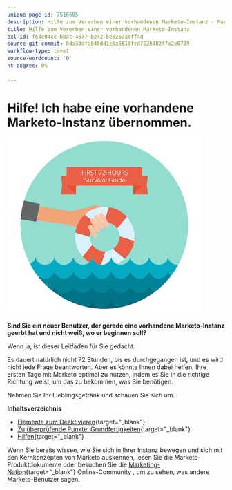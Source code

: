 ```yaml
---
unique-page-id: 7516605
description: Hilfe zum Vererben einer vorhandenen Marketo-Instanz - Marketo Docs - Produktdokumentation
title: Hilfe zum Vererben einer vorhandenen Marketo-Instanz
exl-id: f64c04cc-bbac-4577-b242-be8263acff4d
source-git-commit: 0da33dfa840dd1e5a5618fcd762b482f7a2e0789
workflow-type: tm+mt
source-wordcount: '0'
ht-degree: 0%

---
```


# Hilfe! Ich habe eine vorhandene Marketo-Instanz übernommen.

![](assets/help-ive-inherited-an-existing-marketo-instance.png)

**Sind Sie ein neuer Benutzer, der gerade eine vorhandene Marketo-Instanz geerbt hat und nicht weiß, wo er beginnen soll?**

Wenn ja, ist dieser Leitfaden für Sie gedacht.

Es dauert natürlich nicht 72 Stunden, bis es durchgegangen ist, und es wird nicht jede Frage beantworten. Aber es könnte Ihnen dabei helfen, Ihre ersten Tage mit Marketo optimal zu nutzen, indem es Sie in die richtige Richtung weist, um das zu bekommen, was Sie benötigen.

Nehmen Sie Ihr Lieblingsgetränk und schauen Sie sich um.

**Inhaltsverzeichnis**

* [Elemente zum Deaktivieren](/help/marketo/getting-started/inheriting-a-marketo-instance/items-to-check-off.md){target=&quot;_blank&quot;}
* [Zu überprüfende Punkte: Grundfertigkeiten](/help/marketo/getting-started/inheriting-a-marketo-instance/things-to-review-core-skills.md){target=&quot;_blank&quot;}
* [Hilfen](/help/marketo/getting-started/inheriting-a-marketo-instance/ways-to-get-help.md){target=&quot;_blank&quot;}

Wenn Sie bereits wissen, wie Sie sich in Ihrer Instanz bewegen und sich mit den Kernkonzepten von Marketo auskennen, lesen Sie die Marketo-Produktdokumente oder besuchen Sie die [Marketing-Nation](https://nation.marketo.com/){target=&quot;_blank&quot;} Online-Community , um zu sehen, was andere Marketo-Benutzer sagen.

